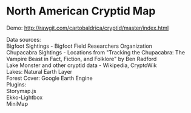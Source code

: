 # North American Cryptid Map

Demo: http://rawgit.com/cartobaldrica/cryptid/master/index.html

Data sources: <br>
Bigfoot Sightings - Bigfoot Field Researchers Organization<br>
Chupacabra Sightings - Locations from "Tracking the Chupacabra: The Vampire Beast in Fact, Fiction, and Folklore" by Ben Radford<br>
Lake Monster and other cryptid data - Wikipedia, CryptoWik<br>
Lakes: Natural Earth Layer<br>
Forest Cover: Google Earth Engine <br>
Plugins:<br>
Storymap.js<br>
Ekko-Lightbox<br>
MiniMap<br>
